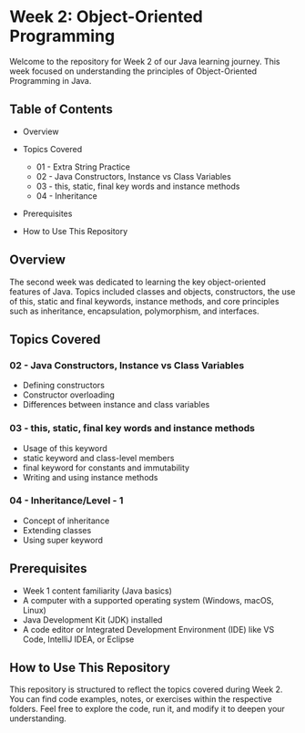 # Week 2: Object-Oriented Programming

Welcome to the repository for Week 2 of our Java learning journey. This week focused on
understanding the principles of Object-Oriented Programming in Java.

## Table of Contents
- Overview
- Topics Covered
  - 01 - Extra String Practice
  - 02 - Java Constructors, Instance vs Class Variables
  - 03 - this, static, final key words and instance methods
  - 04 - Inheritance
  
  
- Prerequisites
- How to Use This Repository

## Overview

The second week was dedicated to learning the key object-oriented features of Java. Topics included classes and objects, constructors, the use of this, static and final keywords, instance methods, and core principles such as inheritance, encapsulation, polymorphism, and interfaces.

## Topics Covered

 ### 02 - Java Constructors, Instance vs Class Variables
- Defining constructors
- Constructor overloading
- Differences between instance and class variables

### 03 - this, static, final key words and instance methods
- Usage of this keyword
- static keyword and class-level members
- final keyword for constants and immutability
- Writing and using instance methods

### 04 - Inheritance/Level - 1
- Concept of inheritance
- Extending classes
- Using super keyword


## Prerequisites
- Week 1 content familiarity (Java basics)
- A computer with a supported operating system (Windows, macOS, Linux)
- Java Development Kit (JDK) installed
- A code editor or Integrated Development Environment (IDE) like VS Code, IntelliJ IDEA, or Eclipse

## How to Use This Repository

This repository is structured to reflect the topics covered during Week 2. You can find code examples, notes, or exercises within the respective folders. Feel free to explore the code, run it, and modify it to deepen your understanding.
